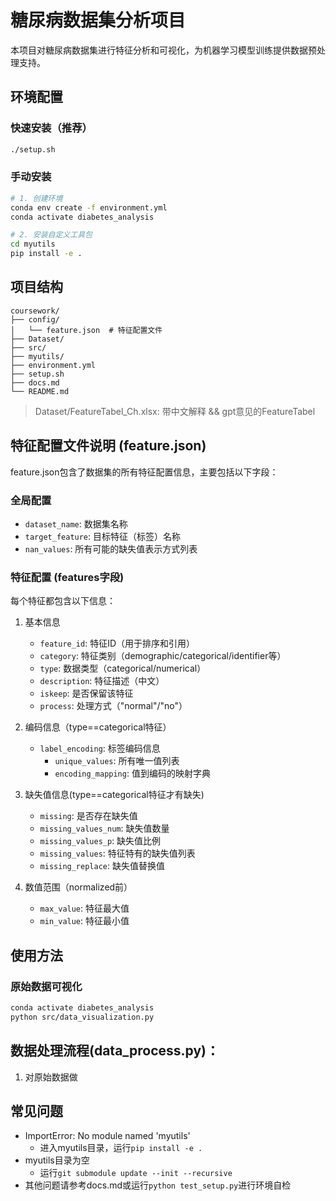 # 糖尿病数据集分析项目

本项目对糖尿病数据集进行特征分析和可视化，为机器学习模型训练提供数据预处理支持。

## 环境配置

### 快速安装（推荐）

```bash
./setup.sh
```

### 手动安装

```bash
# 1. 创建环境
conda env create -f environment.yml
conda activate diabetes_analysis

# 2. 安装自定义工具包
cd myutils
pip install -e .
```

## 项目结构

```
coursework/
├── config/
│   └── feature.json  # 特征配置文件
├── Dataset/
├── src/
├── myutils/
├── environment.yml
├── setup.sh
├── docs.md
└── README.md
```

> Dataset/FeatureTabel_Ch.xlsx: 带中文解释 && gpt意见的FeatureTabel

## 特征配置文件说明 (feature.json)

feature.json包含了数据集的所有特征配置信息，主要包括以下字段：

### 全局配置
- `dataset_name`: 数据集名称
- `target_feature`: 目标特征（标签）名称
- `nan_values`: 所有可能的缺失值表示方式列表

### 特征配置 (features字段)
每个特征都包含以下信息：

1. 基本信息
   - `feature_id`: 特征ID（用于排序和引用）
   - `category`: 特征类别（demographic/categorical/identifier等）
   - `type`: 数据类型（categorical/numerical）
   - `description`: 特征描述（中文）
   - `iskeep`: 是否保留该特征
   - `process`: 处理方式（"normal"/"no"）

2. 编码信息（type==categorical特征）
   - `label_encoding`: 标签编码信息
     - `unique_values`: 所有唯一值列表
     - `encoding_mapping`: 值到编码的映射字典

3. 缺失值信息(type==categorical特征才有缺失)
   - `missing`: 是否存在缺失值
   - `missing_values_num`: 缺失值数量
   - `missing_values_p`: 缺失值比例
   - `missing_values`: 特征特有的缺失值列表
   - `missing_replace`: 缺失值替换值

4. 数值范围（normalized前）
   - `max_value`: 特征最大值
   - `min_value`: 特征最小值

## 使用方法

### 原始数据可视化
```bash
conda activate diabetes_analysis
python src/data_visualization.py
```

## 数据处理流程(data_process.py)：
1. 对原始数据做

## 常见问题

- ImportError: No module named 'myutils'
  - 进入myutils目录，运行`pip install -e .`
- myutils目录为空
  - 运行`git submodule update --init --recursive`
- 其他问题请参考docs.md或运行`python test_setup.py`进行环境自检 
 